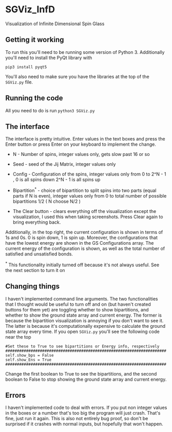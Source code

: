 # SGViz_InfD
Visualization of Infinite Dimensional Spin Glass

## Getting it working
To run this you'll need to be running some version of Python 3. Additionally you'll need to install the PyQt library with 
```
pip3 install pyqt5
```
You'll also need to make sure you have the libraries at the top of the ```SGViz.py``` file. 

## Running the code 
 All you need to do is run
```python3 SGViz.py```

## The interface
The interface is pretty intuitive. Enter values in the text boxes and press the Enter button or press Enter on your keyboard to implement the change. 

* N - Number of spins, integer values only, gets slow past 16 or so

* Seed - seed of the Jij Matrix, integer values only

* Config - Configuration of the spins, integer values only from 0 to 2^N - 1 , 0 is all spins down 2^N - 1 is all spins up

* Bipartition<sup>*</sup> - choice of bipartition to split spins into two parts (equal parts if N is even), integer values only from 0 to total number of possible bipartitions 1/2 ( N choose N/2 )

* The Clear button - clears everything off the visualization except the visualization, I used this when taking screenshots. Press Clear again to bring everything back.

Additionally, in the top right, the current configuration is shown in terms of 1s and 0s. 0 is spin down, 1 is spin up. Moreover, the configurations that have the lowest energy are shown in the GS Configurations array. The current energy of the configuration is shown, as well as the total number of satisfied and unsatisfied bonds. 

<sup>*</sup> This functionality initially turned off because it's not always useful. See the next section to turn it on

## Changing things

I haven't implemented command line arguments. The two functionalities that I thought would be useful to turn off and on (but haven't created buttons for them yet) are toggling whether to show bipartitions, and whether to show the ground state array and current energy. The former is because the bipartition visualization is annoying if you don't want to see it. The latter is because it's computationally expensive to calculate the ground state array every time. If you open ```SGViz.py``` you'll see the following code near the top

```
#Set these to True to see bipartitions or Energy info, respectively
######################################################################
self.show_bps = False
self.show_Ens = True
######################################################################
```

Change the first boolean to True to see the bipartitions, and the second boolean to False to stop showing the ground state array and current energy.

## Errors

I haven't implemented code to deal with errors. If you put non integer values in the boxes or a number that's too big the program will just crash. That's fine, just run it again. This is also not entirely bug proof, so don't be surprised if it crashes with normal inputs, but hopefully that won't happen. 

